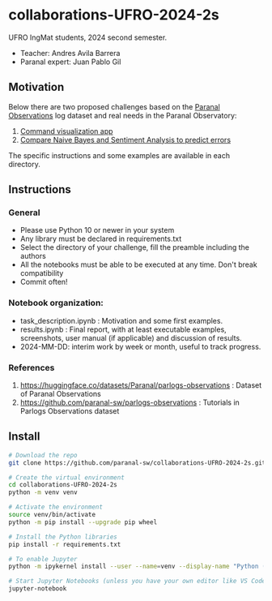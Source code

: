 # collaborations-UFRO-2024-2s

UFRO IngMat students, 2024 second semester. 
- Teacher: Andres Avila Barrera
- Paranal expert: Juan Pablo Gil

## Motivation
Below there are two proposed challenges based on the [Paranal Observations](https://huggingface.co/datasets/Paranal/parlogs-observations) log dataset and real needs in the Paranal Observatory:

1. [Command visualization app](./1-command-visualization/task_description.ipynb)
2. [Compare Naive Bayes and Sentiment Analysis to predict errors](./2-NB-SA-comparison/task_description.ipynb)

The specific instructions and some examples are available in each directory.

## Instructions

### General
* Please use Python 10 or newer in your system
* Any library must be declared in requirements.txt
* Select the directory of your challenge, fill the preamble including the authors
* All the notebooks must be able to be executed at any time. Don't break compatibility 
* Commit often!

### Notebook organization:
* task_description.ipynb : Motivation and some first examples.
* results.ipynb : Final report, with at least executable examples, screenshots, user manual (if applicable) and discussion of results. 
* 2024-MM-DD: interim work by week or month, useful to track progress.

### References

1. https://huggingface.co/datasets/Paranal/parlogs-observations : Dataset of Paranal Observations 
1. https://github.com/paranal-sw/parlogs-observations : Tutorials in Parlogs Observations dataset

## Install

```bash
# Download the repo
git clone https://github.com/paranal-sw/collaborations-UFRO-2024-2s.git

# Create the virtual environment
cd collaborations-UFRO-2024-2s
python -m venv venv

# Activate the environment
source venv/bin/activate
python -m pip install --upgrade pip wheel

# Install the Python libraries
pip install -r requirements.txt

# To enable Jupyter
python -m ipykernel install --user --name=venv --display-name "Python (venv)"

# Start Jupyter Notebooks (unless you have your own editor like VS Code)
jupyter-notebook
```

